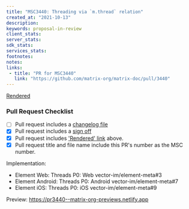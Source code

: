 ```yaml
---
title: "MSC3440: Threading via `m.thread` relation"
created_at: "2021-10-13"
description:
keywords: proposal-in-review
client_stats:
server_stats:
sdk_stats:
services_stats:
footnotes:
notes:
links:
 - title: "PR for MSC3440"
   link: "https://github.com/matrix-org/matrix-doc/pull/3440"
---
```

[Rendered](https://github.com/matrix-org/matrix-doc/blob/gsouquet/threading-via-relations/proposals/3440-threading-via-relations.md)

### Pull Request Checklist

<!-- Please read CONTRIBUTING.rst before submitting your pull request -->

* [ ] Pull request includes a [changelog file](https://github.com/matrix-org/matrix-doc/blob/master/CONTRIBUTING.rst#adding-to-the-changelog)
* [x] Pull request includes a [sign off](https://github.com/matrix-org/matrix-doc/blob/master/CONTRIBUTING.rst#sign-off)
* [x] Pull request includes ['Rendered' link](https://matrix.org/docs/spec/proposals#process) above.
* [x] Pull request title and file name include this PR's number as the MSC number.

Implementation:
* Element Web: Threads P0: Web vector-im/element-meta#3
* Element Android: Threads P0: Android vector-im/element-meta#7
* Element iOS: Threads P0: iOS  vector-im/element-meta#9



























































<!-- Replace -->
Preview: https://pr3440--matrix-org-previews.netlify.app
<!-- Replace -->

